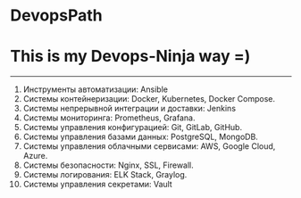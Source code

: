 # DevopsPath

# This is my Devops-Ninja way =)
***
1. Инструменты автоматизации: Ansible
2. Системы контейнеризации: Docker, Kubernetes, Docker Compose.
3. Системы непрерывной интеграции и доставки: Jenkins
4. Системы мониторинга: Prometheus, Grafana.
5. Системы управления конфигурацией: Git, GitLab, GitHub.
6. Системы управления базами данных: PostgreSQL, MongoDB.
7. Системы управления облачными сервисами: AWS, Google Cloud, Azure.
8. Системы безопасности: Nginx, SSL, Firewall.
9. Системы логирования: ELK Stack, Graylog.
10. Системы управления секретами: Vault

